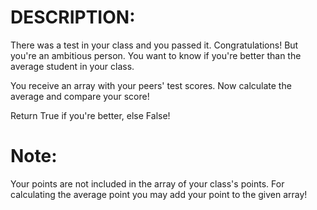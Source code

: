 # DESCRIPTION:
There was a test in your class and you passed it. Congratulations!
But you're an ambitious person. You want to know if you're better than the average student in your class.

You receive an array with your peers' test scores. Now calculate the average and compare your score!

Return True if you're better, else False!

# Note:
Your points are not included in the array of your class's points. For calculating the average point you may add your point to the given array!